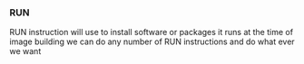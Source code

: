 ### RUN
RUN instruction will use to install software or packages
it runs at the time of image building
we can do any number of RUN instructions and do what ever we want